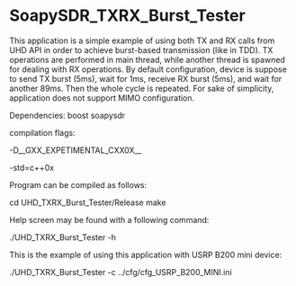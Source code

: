 # SoapySDR_TXRX_Burst_Tester

This application is a simple example of using both TX and RX calls from UHD API in order to achieve burst-based transmission (like in TDD). TX operations are performed in main thread, while another thread is spawned for dealing with RX operations. By default configuration, device is suppose to send TX burst (5ms), wait for 1ms, receive RX burst (5ms), and wait for another 89ms. Then the whole cycle is repeated. For sake of simplicity, application does not support MIMO configuration.

Dependencies: 
boost 
soapysdr

compilation flags:

-D__GXX_EXPETIMENTAL_CXX0X__

-std=c++0x

Program can be compiled as follows:

cd UHD_TXRX_Burst_Tester/Release make

Help screen may be found with a following command:

./UHD_TXRX_Burst_Tester -h

This is the example of using this application with USRP B200 mini device:

./UHD_TXRX_Burst_Tester -c ../cfg/cfg_USRP_B200_MINI.ini
